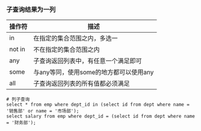 ### 子查询结果为一列

| 操作符 | 描述                                   |
| ------ | -------------------------------------- |
| in     | 在指定的集合范围之内，多选一           |
| not in | 不在指定的集合范围之内                 |
| any    | 子查询返回列表中，有任意一个满足即可   |
| some   | 与any等同，使用some的地方都可以使用any |
| all    | 子查询返回列表的所有值都必须满足       |

```mysql
# 列子查询
select * from emp where dept_id in (select id from dept where name = '销售部' or name = '市场部');
select salary from emp where dept_id = (select id from dept where name = '财务部');
```

